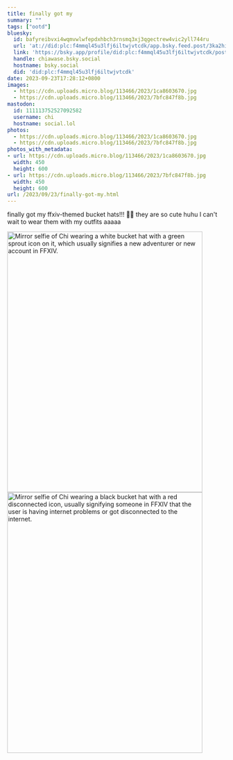 ```yaml
---
title: finally got my
summary: ""
tags: ["ootd"]
bluesky:
  id: bafyreibvxi4wqmvwlwfepdxhbch3rnsmq3xj3qgectrew4vic2yll744ru
  url: 'at://did:plc:f4mmql45u3lfj6iltwjvtcdk/app.bsky.feed.post/3ka2hiiex3l2j'
  link: 'https://bsky.app/profile/did:plc:f4mmql45u3lfj6iltwjvtcdk/post/3ka2hiiex3l2j'
  handle: chiawase.bsky.social
  hostname: bsky.social
  did: 'did:plc:f4mmql45u3lfj6iltwjvtcdk'
date: 2023-09-23T17:28:12+0800
images:
  - https://cdn.uploads.micro.blog/113466/2023/1ca8603670.jpg
  - https://cdn.uploads.micro.blog/113466/2023/7bfc847f8b.jpg
mastodon:
  id: 111113752527092582
  username: chi
  hostname: social.lol
photos:
  - https://cdn.uploads.micro.blog/113466/2023/1ca8603670.jpg
  - https://cdn.uploads.micro.blog/113466/2023/7bfc847f8b.jpg
photos_with_metadata:
- url: https://cdn.uploads.micro.blog/113466/2023/1ca8603670.jpg
  width: 450
  height: 600
- url: https://cdn.uploads.micro.blog/113466/2023/7bfc847f8b.jpg
  width: 450
  height: 600
url: /2023/09/23/finally-got-my.html
---
```


finally got my ffxiv-themed bucket hats!!! 🥰🌱 they are so cute huhu I can't wait to wear them with my outfits aaaaa

<img src="/img/uploads/2023/1ca8603670.jpg" width="450" height="600" alt="Mirror selfie of Chi wearing a white bucket hat with a green sprout icon on it, which usually signifies a new adventurer or new account in FFXIV."><img src="/img/uploads/2023/7bfc847f8b.jpg" width="450" height="600" alt="Mirror selfie of Chi wearing a black bucket hat with a red disconnected icon, usually signifying someone in FFXIV that the user is having internet problems or got disconnected to the internet.">
